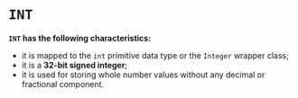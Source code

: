 # `INT`
**`INT` has the following characteristics:**
- it is mapped to the `int` primitive data type or the `Integer` wrapper class;
- it is a **32-bit signed integer**;
- it is used for storing whole number values without any decimal or fractional component.
